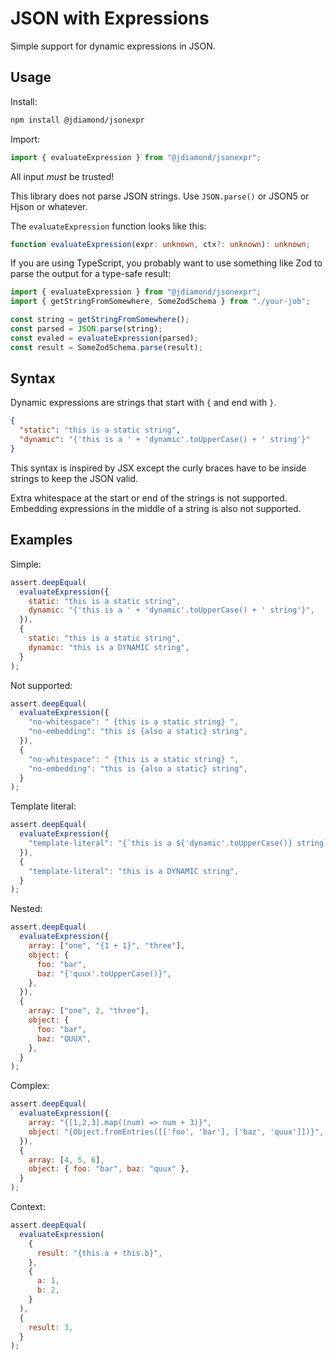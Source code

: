 # JSON with Expressions

Simple support for dynamic expressions in JSON.

## Usage

Install:

```sh
npm install @jdiamond/jsonexpr
```

Import:

```js
import { evaluateExpression } from "@jdiamond/jsonexpr";
```

All input _must_ be trusted!

This library does not parse JSON strings. Use `JSON.parse()` or JSON5 or Hjson or whatever.

The `evaluateExpression` function looks like this:

```ts
function evaluateExpression(expr: unknown, ctx?: unknown): unknown;
```

If you are using TypeScript, you probably want to use something like Zod to parse the output for a type-safe result:

```js
import { evaluateExpression } from "@jdiamond/jsonexpr";
import { getStringFromSomewhere, SomeZodSchema } from "./your-job";

const string = getStringFromSomewhere();
const parsed = JSON.parse(string);
const evaled = evaluateExpression(parsed);
const result = SomeZodSchema.parse(result);
```

## Syntax

Dynamic expressions are strings that start with `{` and end with `}`.

```json
{
  "static": "this is a static string",
  "dynamic": "{'this is a ' + 'dynamic'.toUpperCase() + ' string'}"
}
```

This syntax is inspired by JSX except the curly braces have to be inside strings to keep the JSON valid.

Extra whitespace at the start or end of the strings is not supported. Embedding expressions in the middle of a string is also not supported.

## Examples

Simple:

```js
assert.deepEqual(
  evaluateExpression({
    static: "this is a static string",
    dynamic: "{'this is a ' + 'dynamic'.toUpperCase() + ' string'}",
  }),
  {
    static: "this is a static string",
    dynamic: "this is a DYNAMIC string",
  }
);
```

Not supported:

```js
assert.deepEqual(
  evaluateExpression({
    "no-whitespace": " {this is a static string} ",
    "no-embedding": "this is {also a static} string",
  }),
  {
    "no-whitespace": " {this is a static string} ",
    "no-embedding": "this is {also a static} string",
  }
);
```

Template literal:

```js
assert.deepEqual(
  evaluateExpression({
    "template-literal": "{`this is a ${'dynamic'.toUpperCase()} string`}",
  }),
  {
    "template-literal": "this is a DYNAMIC string",
  }
);
```

Nested:

```js
assert.deepEqual(
  evaluateExpression({
    array: ["one", "{1 + 1}", "three"],
    object: {
      foo: "bar",
      baz: "{'quux'.toUpperCase()}",
    },
  }),
  {
    array: ["one", 2, "three"],
    object: {
      foo: "bar",
      baz: "QUUX",
    },
  }
);
```

Complex:

```js
assert.deepEqual(
  evaluateExpression({
    array: "{[1,2,3].map((num) => num + 3)}",
    object: "{Object.fromEntries([['foo', 'bar'], ['baz', 'quux']])}",
  }),
  {
    array: [4, 5, 6],
    object: { foo: "bar", baz: "quux" },
  }
);
```

Context:

```js
assert.deepEqual(
  evaluateExpression(
    {
      result: "{this.a + this.b}",
    },
    {
      a: 1,
      b: 2,
    }
  ),
  {
    result: 3,
  }
);
```
